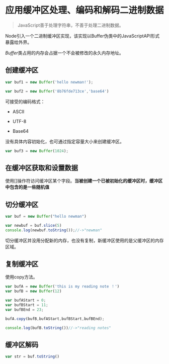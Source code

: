 # 应用缓冲区处理、编码和解码二进制数据

> JavaScript善于处理字符串，不善于处理二进制数据。

Node引入一个二进制缓冲区实现，该实现以Buffer伪类中的JavaScriptAPI形式暴露给外界。

*Buffer*类占用的内存会占据一个不会被修改的永久内存地址。

## 创建缓冲区

```javascript
var buf1 = new Buffer('hello newman!');

var buf2 = new Buffer('8b76fde713ce','base64')
```

可接受的编码格式：

+ ASCII

+ UTF-8

+ Base64

没有具体内容初始化，也可通过指定容量大小来创建缓冲区。

```javascript
var buf3 = new Buffer(1024);
```

## 在缓冲区获取和设置数据

使用[]操作符访问缓冲区某个字段。**当被创建一个已被初始化的缓冲区时，缓冲区中包含的是一些随机值**

## 切分缓冲区

```javascript
var buf = new Buffer("hello newman")

var newbuf = buf.slice(5)
console.log(newbuf.toString());//->"newman"
```

切分缓冲区并没用分配新的内存，也没有复制，新缓冲区使用的是父缓冲区的内存区域。

## 复制缓冲区

使用copy方法。

```javascript
var bufA = new Buffer('this is my reading note ！')
var bufB = new Buffer(12)

var bufAStart = 0;
var bufBStart = 11;
var bufBEnd = 23;

bufA.copy(bufB,bufAStart,bufBStart,bufBEnd);

console.log(bufB.toString())//->"reading notes"
```

## 缓冲区解码

```javascript
var str = buf.toString()
```